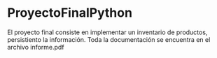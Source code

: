 # ProyectoFinalPython
El proyecto final consiste en implementar un inventario de productos, persistiento la información. 
Toda la documentación se encuentra en el archivo informe.pdf

